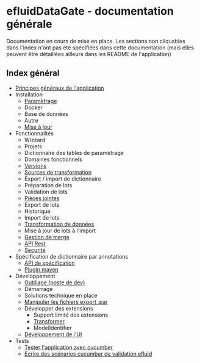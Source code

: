 # efluidDataGate - documentation générale

Documentation en cours de mise en place. Les sections non cliquables dans l'index n'ont pas été spécifiées dans cette documentation (mais elles peuvent être détaillées ailleurs dans les README de l'application)

## Index général

* [Principes généraux de l'application](global-tech.md)
* Installation
  * [Paramètrage](parameters.md)
  * Docker
  * Base de données
  * Autre
  * [Mise à jour](updates.md)
* Fonctionnalités
  * Wizzard
  * Projets
  * Dictionnaire des tables de paramètrage
  * Domaines fonctionnels
  * [Versions](versions.md)
  * [Sources de transformation](transformer-source.md)
  * Export / import de dictionnaire
  * Préparation de lots
  * Validation de lots
  * [Pièces jointes](attachments.md)
  * Export de lots
  * Historique
  * Import de lots
  * [Transformation de données](transformer-apply.md)
  * Mise à jour de lots à l'import
  * [Gestion de merge](case-based-merge.md)
  * [API Rest](rest-api.md)
  * [Securité](security.md)
* Spécification de dictionnaire par annotations 
  * [API de spécification](spec-api.md)
  * [Plugin maven](maven-plugin.md)
* Développement
  * [Outillage (poste de dev)](dev-tools.md)
  * Démarrage
  * Solutions technique en place
  * [Manipuler les fichiers export .par](read-export.md)
  * Développer des extensions
    * Support limité des extensions
    * [Transformer](transformer-develop.md)
    * ModelIdentifier
  * [Développement de l'UI](templating.md)
* Tests
  * [Tester l'application avec cucumber](cucumber-testing.md)
  * [Ecrire des scénarios cucumber de validation efluid](cucumber-efluid-testing.md)
